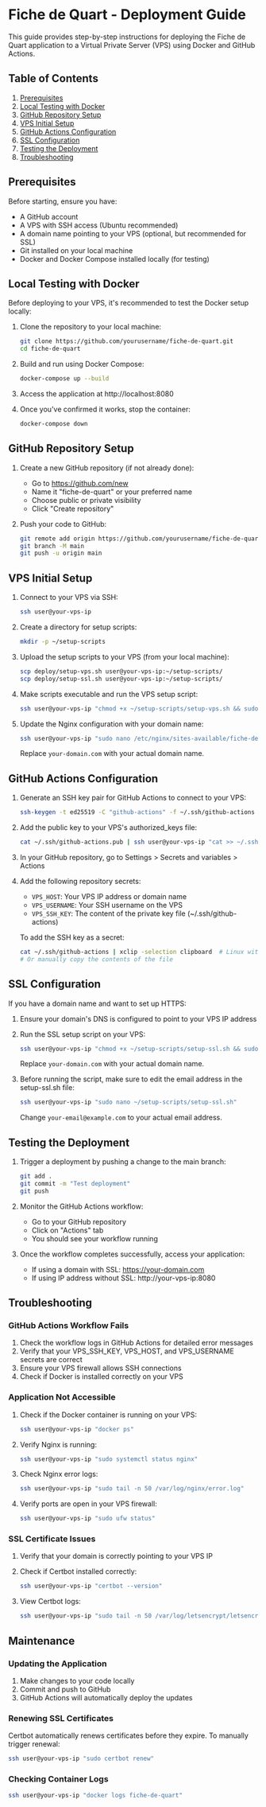# Fiche de Quart - Deployment Guide

This guide provides step-by-step instructions for deploying the Fiche de Quart application to a Virtual Private Server (VPS) using Docker and GitHub Actions.

## Table of Contents

1. [Prerequisites](#prerequisites)
2. [Local Testing with Docker](#local-testing-with-docker)
3. [GitHub Repository Setup](#github-repository-setup)
4. [VPS Initial Setup](#vps-initial-setup)
5. [GitHub Actions Configuration](#github-actions-configuration)
6. [SSL Configuration](#ssl-configuration)
7. [Testing the Deployment](#testing-the-deployment)
8. [Troubleshooting](#troubleshooting)

## Prerequisites

Before starting, ensure you have:

- A GitHub account
- A VPS with SSH access (Ubuntu recommended)
- A domain name pointing to your VPS (optional, but recommended for SSL)
- Git installed on your local machine
- Docker and Docker Compose installed locally (for testing)

## Local Testing with Docker

Before deploying to your VPS, it's recommended to test the Docker setup locally:

1. Clone the repository to your local machine:
   ```bash
   git clone https://github.com/yourusername/fiche-de-quart.git
   cd fiche-de-quart
   ```

2. Build and run using Docker Compose:
   ```bash
   docker-compose up --build
   ```

3. Access the application at http://localhost:8080

4. Once you've confirmed it works, stop the container:
   ```bash
   docker-compose down
   ```

## GitHub Repository Setup

1. Create a new GitHub repository (if not already done):
   - Go to https://github.com/new
   - Name it "fiche-de-quart" or your preferred name
   - Choose public or private visibility
   - Click "Create repository"

2. Push your code to GitHub:
   ```bash
   git remote add origin https://github.com/yourusername/fiche-de-quart.git
   git branch -M main
   git push -u origin main
   ```

## VPS Initial Setup

1. Connect to your VPS via SSH:
   ```bash
   ssh user@your-vps-ip
   ```

2. Create a directory for setup scripts:
   ```bash
   mkdir -p ~/setup-scripts
   ```

3. Upload the setup scripts to your VPS (from your local machine):
   ```bash
   scp deploy/setup-vps.sh user@your-vps-ip:~/setup-scripts/
   scp deploy/setup-ssl.sh user@your-vps-ip:~/setup-scripts/
   ```

4. Make scripts executable and run the VPS setup script:
   ```bash
   ssh user@your-vps-ip "chmod +x ~/setup-scripts/setup-vps.sh && sudo ~/setup-scripts/setup-vps.sh"
   ```

5. Update the Nginx configuration with your domain name:
   ```bash
   ssh user@your-vps-ip "sudo nano /etc/nginx/sites-available/fiche-de-quart"
   ```
   
   Replace `your-domain.com` with your actual domain name.

## GitHub Actions Configuration

1. Generate an SSH key pair for GitHub Actions to connect to your VPS:
   ```bash
   ssh-keygen -t ed25519 -C "github-actions" -f ~/.ssh/github-actions
   ```

2. Add the public key to your VPS's authorized_keys file:
   ```bash
   cat ~/.ssh/github-actions.pub | ssh user@your-vps-ip "cat >> ~/.ssh/authorized_keys"
   ```

3. In your GitHub repository, go to Settings > Secrets and variables > Actions

4. Add the following repository secrets:
   - `VPS_HOST`: Your VPS IP address or domain name
   - `VPS_USERNAME`: Your SSH username on the VPS
   - `VPS_SSH_KEY`: The content of the private key file (~/.ssh/github-actions)

   To add the SSH key as a secret:
   ```bash
   cat ~/.ssh/github-actions | xclip -selection clipboard  # Linux with xclip
   # Or manually copy the contents of the file
   ```

## SSL Configuration

If you have a domain name and want to set up HTTPS:

1. Ensure your domain's DNS is configured to point to your VPS IP address

2. Run the SSL setup script on your VPS:
   ```bash
   ssh user@your-vps-ip "chmod +x ~/setup-scripts/setup-ssl.sh && sudo ~/setup-scripts/setup-ssl.sh your-domain.com"
   ```

   Replace `your-domain.com` with your actual domain name.

3. Before running the script, make sure to edit the email address in the setup-ssl.sh file:
   ```bash
   ssh user@your-vps-ip "sudo nano ~/setup-scripts/setup-ssl.sh"
   ```
   
   Change `your-email@example.com` to your actual email address.

## Testing the Deployment

1. Trigger a deployment by pushing a change to the main branch:
   ```bash
   git add .
   git commit -m "Test deployment"
   git push
   ```

2. Monitor the GitHub Actions workflow:
   - Go to your GitHub repository
   - Click on "Actions" tab
   - You should see your workflow running

3. Once the workflow completes successfully, access your application:
   - If using a domain with SSL: https://your-domain.com
   - If using IP address without SSL: http://your-vps-ip:8080

## Troubleshooting

### GitHub Actions Workflow Fails

1. Check the workflow logs in GitHub Actions for detailed error messages
2. Verify that your VPS_SSH_KEY, VPS_HOST, and VPS_USERNAME secrets are correct
3. Ensure your VPS firewall allows SSH connections
4. Check if Docker is installed correctly on your VPS

### Application Not Accessible

1. Check if the Docker container is running on your VPS:
   ```bash
   ssh user@your-vps-ip "docker ps"
   ```

2. Verify Nginx is running:
   ```bash
   ssh user@your-vps-ip "sudo systemctl status nginx"
   ```

3. Check Nginx error logs:
   ```bash
   ssh user@your-vps-ip "sudo tail -n 50 /var/log/nginx/error.log"
   ```

4. Verify ports are open in your VPS firewall:
   ```bash
   ssh user@your-vps-ip "sudo ufw status"
   ```

### SSL Certificate Issues

1. Verify that your domain is correctly pointing to your VPS IP
2. Check if Certbot installed correctly:
   ```bash
   ssh user@your-vps-ip "certbot --version"
   ```

3. View Certbot logs:
   ```bash
   ssh user@your-vps-ip "sudo tail -n 50 /var/log/letsencrypt/letsencrypt.log"
   ```

## Maintenance

### Updating the Application

1. Make changes to your code locally
2. Commit and push to GitHub
3. GitHub Actions will automatically deploy the updates

### Renewing SSL Certificates

Certbot automatically renews certificates before they expire. To manually trigger renewal:

```bash
ssh user@your-vps-ip "sudo certbot renew"
```

### Checking Container Logs

```bash
ssh user@your-vps-ip "docker logs fiche-de-quart"
```